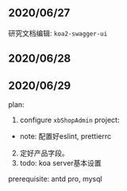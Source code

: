 ## 2020/06/27
研究文档编辑: `koa2-swagger-ui`

## 2020/06/28

## 2020/06/29
plan:
1. configure `xbShopAdmin` project:
  - note: 配置好eslint, prettierrc
2. 定好产品字段。
3. todo: koa server基本设置

prerequisite: antd pro, mysql